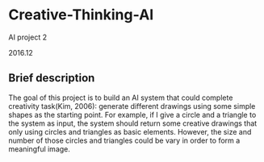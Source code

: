 # Creative-Thinking-AI
AI project 2

2016.12

## Brief description

The goal of this project is to build an AI system that could
complete creativity task(Kim, 2006): generate different drawings
using some simple shapes as the starting point. For example,
if I give a circle and a triangle to the system as input,
the system should return some creative drawings that only using
circles and triangles as basic elements. However, the size
and number of those circles and triangles could be vary in
order to form a meaningful image.
